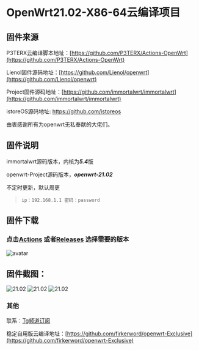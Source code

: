# OpenWrt21.02-X86-64云编译项目

## 固件来源

P3TERX云编译脚本地址：[https://github.com/P3TERX/Actions-OpenWrt](https://github.com/P3TERX/Actions-OpenWrt)

Lienol固件源码地址：[https://github.com/Lienol/openwrt](https://github.com/Lienol/openwrt)

Project固件源码地址：[https://github.com/immortalwrt/immortalwrt](https://github.com/immortalwrt/immortalwrt)

istoreOS源码地址: https://github.com/istoreos

由衷感谢所有为openwrt无私奉献的大佬们。

## 固件说明

immortalwrt源码版本，内核为***5.4***版

openwrt-Project源码版本，***openwrt-21.02***

不定时更新，默认周更

> `ip：192.168.1.1 密码：password`

## 固件下载

### 点击[Actions](https://github.com/firkerword/openwrt-Project/actions/workflows/openwrt-Project.yml) 或者[Releases](https://github.com/firkerword/openwrt-Project/releases) 选择需要的版本
![avatar](https://raw.githubusercontent.com/firkerword/openwrt-stable-version/main/boc/c.png)

## 固件截图：
![21.02](https://raw.githubusercontent.com/firkerword/openwrt-Project/main/boc/22.01.png)
![21.02](https://raw.githubusercontent.com/firkerword/openwrt-Project/main/boc/22.02.png)
![21.02](https://raw.githubusercontent.com/firkerword/openwrt-Project/main/boc/22.03.png)
### 其他

联系：[Tg频道订阅](https://t.me/zhinengchaoshenzhe)

稳定自用版云编译地址：[https://github.com/firkerword/openwrt-Exclusive](https://github.com/firkerword/openwrt-Exclusive)



